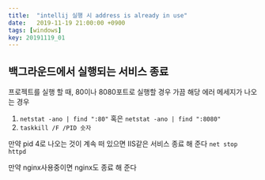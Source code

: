 ```yaml
---
title:  "intellij 실행 시 address is already in use"
date:   2019-11-19 21:00:00 +0900
tags: [windows]
key: 20191119_01
---
```

## 백그라운드에서 실행되는 서비스 종료 

프로젝트를 실행 할 때, 80이나 8080포트로 실행할 경우 가끔 해당 에러 메세지가 나오는 경우

1.  `netstat -ano | find ":80"` 혹은 `netstat -ano | find ":8080"`
2.  `taskkill /F /PID 숫자`

만약 pid 4로 나오는 것이 계속 떠 있으면 IIS같은 서비스 종료 해 준다
`net stop httpd`

만약 nginx사용중이면 nginx도 종료 해 준다